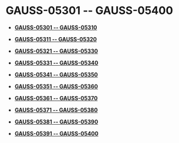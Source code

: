 # GAUSS-05301 -- GAUSS-05400<a name="EN-US_TOPIC_0302073717"></a>

-   **[GAUSS-05301 -- GAUSS-05310](gauss-05301----gauss-05310.md)**  

-   **[GAUSS-05311 -- GAUSS-05320](gauss-05311----gauss-05320.md)**  

-   **[GAUSS-05321 -- GAUSS-05330](gauss-05321----gauss-05330.md)**  

-   **[GAUSS-05331 -- GAUSS-05340](gauss-05331----gauss-05340.md)**  

-   **[GAUSS-05341 -- GAUSS-05350](gauss-05341----gauss-05350.md)**  

-   **[GAUSS-05351 -- GAUSS-05360](gauss-05351----gauss-05360.md)**  

-   **[GAUSS-05361 -- GAUSS-05370](gauss-05361----gauss-05370.md)**  

-   **[GAUSS-05371 -- GAUSS-05380](gauss-05371----gauss-05380.md)**  

-   **[GAUSS-05381 -- GAUSS-05390](gauss-05381----gauss-05390.md)**  

-   **[GAUSS-05391 -- GAUSS-05400](gauss-05391----gauss-05400.md)**  


